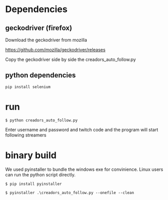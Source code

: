# Dependencies

## geckodriver (firefox)

Download the geckodriver from mozilla

https://github.com/mozilla/geckodriver/releases

Copy the geckodriver side by side the creadors_auto_follow.py

## python dependencies

```
pip install selenium
```

# run

```
$ python creadors_auto_follow.py
```

Enter username and password and twitch code and the program will start following streamers

# binary build

We used pyinstaller to bundle the windows exe for convinience. Linux users can run the python script directly.

```
$ pip install pyinstaller

$ pyinstaller .\creadors_auto_follow.py --onefile --clean
```

